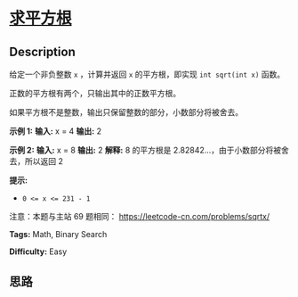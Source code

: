# [求平方根][title]

## Description

给定一个非负整数 `x` ，计算并返回 `x` 的平方根，即实现 `int sqrt(int x)` 函数。

正数的平方根有两个，只输出其中的正数平方根。

如果平方根不是整数，输出只保留整数的部分，小数部分将被舍去。



**示例 1:**
            **输入:** x = 4    **输出:** 2    

**示例 2:**
            **输入:** x = 8    **输出:** 2    **解释:** 8 的平方根是 2.82842...，由于小数部分将被舍去，所以返回 2    



**提示:**

  * `0 <= x <= 231 - 1`



注意：本题与主站 69 题相同： <https://leetcode-cn.com/problems/sqrtx/>


**Tags:** Math, Binary Search

**Difficulty:** Easy

## 思路

[title]: https://leetcode-cn.com/problems/jJ0w9p
